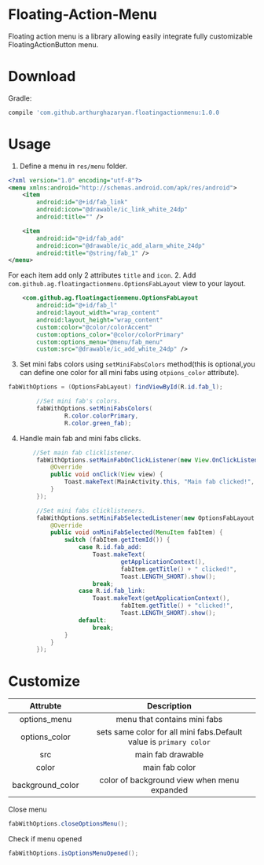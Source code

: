 # Floating-Action-Menu
Floating action menu is a library allowing easily integrate fully customizable FloatingActionButton menu.
# Download
Gradle:
```groovy
compile 'com.github.arthurghazaryan.floatingactionmenu:1.0.0
```
# Usage
1. Define a menu in `res/menu` folder.
```xml
<?xml version="1.0" encoding="utf-8"?>
<menu xmlns:android="http://schemas.android.com/apk/res/android">
    <item
        android:id="@+id/fab_link"
        android:icon="@drawable/ic_link_white_24dp"
        android:title="" />

    <item
        android:id="@+id/fab_add"
        android:icon="@drawable/ic_add_alarm_white_24dp"
        android:title="@string/fab_1" />
</menu>
```
For each item add only 2 attributes `title` and `icon`.
2. Add `com.github.ag.floatingactionmenu.OptionsFabLayout` view  to your layout.
```xml
    <com.github.ag.floatingactionmenu.OptionsFabLayout
        android:id="@+id/fab_l"
        android:layout_width="wrap_content"
        android:layout_height="wrap_content"
        custom:color="@color/colorAccent"
        custom:options_color="@color/colorPrimary"
        custom:options_menu="@menu/fab_menu"
        custom:src="@drawable/ic_add_white_24dp" />
```
3. Set mini fabs colors using `setMiniFabsColors` method(this is optional,you can define one color for all mini fabs using `otpions_color` attribute). 
```Java
fabWithOptions = (OptionsFabLayout) findViewById(R.id.fab_l);

        //Set mini fab's colors.
        fabWithOptions.setMiniFabsColors(
                R.color.colorPrimary,
                R.color.green_fab);
```
4. Handle main fab and mini fabs clicks.
```Java
       //Set main fab clicklistener.
        fabWithOptions.setMainFabOnClickListener(new View.OnClickListener() {
            @Override
            public void onClick(View view) {
                Toast.makeText(MainActivity.this, "Main fab clicked!", Toast.LENGTH_SHORT).show();
            }
        });

        //Set mini fabs clicklisteners.
        fabWithOptions.setMiniFabSelectedListener(new OptionsFabLayout.OnMiniFabSelectedListener() {
            @Override
            public void onMiniFabSelected(MenuItem fabItem) {
                switch (fabItem.getItemId()) {
                    case R.id.fab_add:
                        Toast.makeText(
                                getApplicationContext(),
                                fabItem.getTitle() + " clicked!",
                                Toast.LENGTH_SHORT).show();
                        break;
                    case R.id.fab_link:
                        Toast.makeText(getApplicationContext(),
                                fabItem.getTitle() + "clicked!",
                                Toast.LENGTH_SHORT).show();
                    default:
                        break;
                }
            }
        });
```
# Customize
| Attrubte | Description |
|:-----------:|:-----------:|
| options_menu| menu that contains mini fabs | 
| options_color         | sets same color for all mini fabs.Default value is `primary color`|
| src         | main fab drawable           |
|color | main fab color|
|background_color|color of background view when menu expanded|

Close menu
```Java
fabWithOptions.closeOptionsMenu();
```
Check if menu opened
```Java
fabWithOptions.isOptionsMenuOpened();
```
